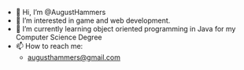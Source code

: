 - 👋 Hi, I’m @AugustHammers
- 👀 I’m interested in game and web development.
- 🌱 I’m currently learning object oriented programming in Java for my Computer Science Degree
- 📫 How to reach me: 
  - augusthammers@gmail.com

<!---
AugustHammers/AugustHammers is a ✨ special ✨ repository because its `README.md` (this file) appears on your GitHub profile.
You can click the Preview link to take a look at your changes.
--->
